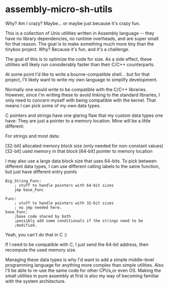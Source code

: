 # assembly-micro-sh-utils
Why? Am I crazy? Maybe... or maybe just because it's crazy fun.

This is a collection of Unix utilities written in Assembly language --
they have no library dependencies, no runtime overheads, and are super
small for that reason. The goal is to make something much more tiny than
the tinybox project. Why? Because it's fun, and it's a challenge.

The goal of this is to optimize the code for size. As a side effect,
these utilities will likely run considerably faster than their 
C/C++ counterparts. 

At some point I'd like to write a bourne-compatible shell... but for
that project, I'll likely want to write my own language to simplify 
development.

Normally one would write to be compatible with the C/C++ libraries. However,
since I'm writing these to avoid linking to the standard libraries, I
only need to concern myself with being compatible with the kernel. That
means I can pick some of my own data types. 

C pointers and strings have one glaring flaw that my custom data types
one have: They are just a pointer to a memory location. Mine will be a
little different:

For strings and most data:

[32-bit] allocated memory block size (only needed for non-constant values)
[32-bit] used memory in that block 
[64-bit] pointer to memory location

I may also use a large data block size that uses 64-bits. To pick between
different data types, I can use different calling labels to the same
function, but just have different entry points

```
Big_String_Func:
	; stuff to handle pointers with 64-bit sizes
	jmp base_Func

Func:
	; stuff to handle pointers with 32-bit sizes
	; no jmp needed here.
base_Func:
	;base code shared by both
	;possibly add some conditionals if the strings need to be
	;modified.

```
Yeah, you can't do that in C :) 


If I need to be compatible with C, I just send the 64-bit address, then
recompute the used memory size.

Managing these data types is why I'd want to add a simple middle-level
programming language for anything more complex than simple utilities.
Also I'll be able to re-use the same code for other CPUs,or even OS. 
Making the small utilities in pure assembly at first is also my way of
becoming familiar with the system architecture.

